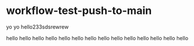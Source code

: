 # workflow-test-push-to-main
yo
yo
hello233sdsrewrew

hello
hello
hello
hello
hello
hello
hello
hello
hello
hello
hello
hello
hello
hello
